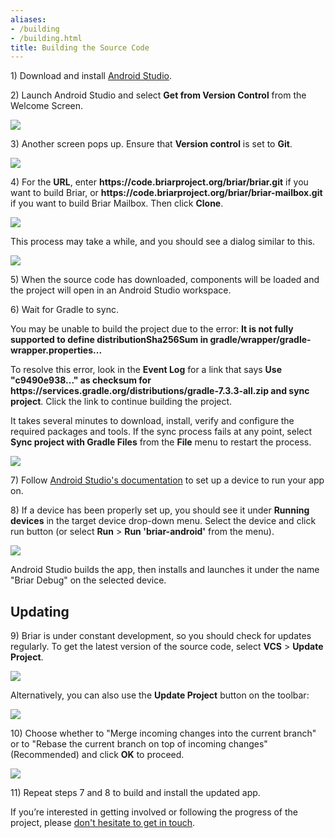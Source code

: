 ```yaml
---
aliases:
- /building
- /building.html
title: Building the Source Code
---
```


1\) Download and install [Android Studio](http://developer.android.com/sdk/index.html).

2\) Launch Android Studio and select **Get from Version Control** from the Welcome Screen.

![](/img/building/02.png)

3\) Another screen pops up. Ensure that **Version control** is set to **Git**. 

![](/img/building/03.png)

4\) For the **URL**, enter **https\://code.briarproject.org/briar/briar.git** if you want to build Briar, or **https\://code.briarproject.org/briar/briar-mailbox.git** if you want to build Briar Mailbox. Then click **Clone**.

![](/img/building/04.png)

This process may take a while, and you should see a dialog similar to this.

![](/img/building/04-2.png)

5\) When the source code has downloaded, components will be loaded and the project will open in an Android Studio workspace.

6\) Wait for Gradle to sync. 

You may be unable to build the project due to the error: **It is not fully supported to define distributionSha256Sum in gradle/wrapper/gradle-wrapper.properties...**

To resolve this error, look in the **Event Log** for a link that says **Use "c9490e938..." as checksum for https\://services.gradle.org/distributions/gradle-7.3.3-all.zip and sync project**. Click the link to continue building the project.

It takes several minutes to download, install, verify and configure the required packages and tools. If the sync process fails at any point, select **Sync project with Gradle Files** from the **File** menu to restart the process. 

![](/img/building/06.png)

7\) Follow [Android Studio's documentation](https://developer.android.com/studio/run/device) to set up a device to run your app on. 

8\) If a device has been properly set up, you should see it under **Running devices** in the target device drop-down menu. Select the device and click run button (or select **Run** > **Run 'briar-android'** from the menu). 

![](/img/building/08.png)

Android Studio builds the app, then installs and launches it under the name "Briar Debug" on the selected device.

## Updating

9\) Briar is under constant development, so you should check for updates
regularly. To get the latest version of the source code, select **VCS** > **Update Project**.

![](/img/building/09.png)

Alternatively, you can also use the **Update Project** button on the toolbar:

![](/img/building/09-2.png)

10\) Choose whether to "Merge incoming changes into the current branch" or to "Rebase the current branch on top of incoming changes" (Recommended) and click **OK** to proceed.

![](/img/building/10.png)

11\) Repeat steps 7 and 8 to build and install the updated app.

If you’re interested in getting involved or following the progress of the project, please [don't hesitate to get in touch](/get-involved).


